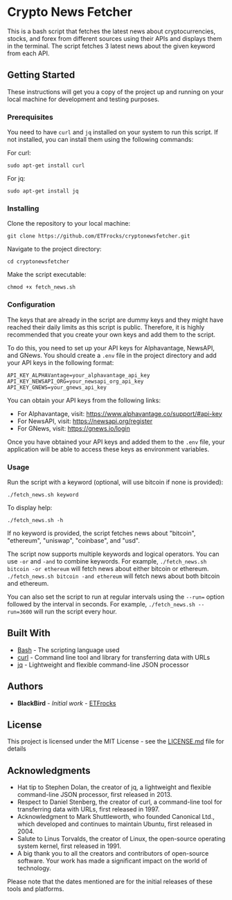 # Crypto News Fetcher

This is a bash script that fetches the latest news about cryptocurrencies, stocks, and forex from different sources using their APIs and displays them in the terminal. The script fetches 3 latest news about the given keyword from each API.

## Getting Started

These instructions will get you a copy of the project up and running on your local machine for development and testing purposes.

### Prerequisites

You need to have `curl` and `jq` installed on your system to run this script. If not installed, you can install them using the following commands:

For curl:
```
sudo apt-get install curl
```

For jq:
```
sudo apt-get install jq
```

### Installing

Clone the repository to your local machine:

```
git clone https://github.com/ETFrocks/cryptonewsfetcher.git
```

Navigate to the project directory:

```
cd cryptonewsfetcher
```

Make the script executable:

```
chmod +x fetch_news.sh
```

### Configuration

The keys that are already in the script are dummy keys and they might have reached their daily limits as this script is public. Therefore, it is highly recommended that you create your own keys and add them to the script.

To do this, you need to set up your API keys for Alphavantage, NewsAPI, and GNews. You should create a `.env` file in the project directory and add your API keys in the following format:

```
API_KEY_ALPHAVantage=your_alphavantage_api_key
API_KEY_NEWSAPI_ORG=your_newsapi_org_api_key
API_KEY_GNEWS=your_gnews_api_key
```

You can obtain your API keys from the following links:

- For Alphavantage, visit: https://www.alphavantage.co/support/#api-key
- For NewsAPI, visit: https://newsapi.org/register
- For GNews, visit: https://gnews.io/login

Once you have obtained your API keys and added them to the `.env` file, your application will be able to access these keys as environment variables.

### Usage

Run the script with a keyword (optional, will use bitcoin if none is provided):

```
./fetch_news.sh keyword
```

To display help:

```
./fetch_news.sh -h
```

If no keyword is provided, the script fetches news about "bitcoin", "ethereum", "uniswap", "coinbase", and "usd".

The script now supports multiple keywords and logical operators. You can use `-or` and `-and` to combine keywords. For example, `./fetch_news.sh bitcoin -or ethereum` will fetch news about either bitcoin or ethereum. `./fetch_news.sh bitcoin -and ethereum` will fetch news about both bitcoin and ethereum.

You can also set the script to run at regular intervals using the `--run=` option followed by the interval in seconds. For example, `./fetch_news.sh --run=3600` will run the script every hour.

## Built With

* [Bash](https://www.gnu.org/software/bash/) - The scripting language used
* [curl](https://curl.se/) - Command line tool and library for transferring data with URLs
* [jq](https://stedolan.github.io/jq/) - Lightweight and flexible command-line JSON processor

## Authors

* **BlackBird** - *Initial work* - [ETFrocks](https://github.com/ETFrocks)

## License

This project is licensed under the MIT License - see the [LICENSE.md](LICENSE.md) file for details

## Acknowledgments

* Hat tip to Stephen Dolan, the creator of jq, a lightweight and flexible command-line JSON processor, first released in 2013.
* Respect to Daniel Stenberg, the creator of curl, a command-line tool for transferring data with URLs, first released in 1997.
* Acknowledgment to Mark Shuttleworth, who founded Canonical Ltd., which developed and continues to maintain Ubuntu, first released in 2004.
* Salute to Linus Torvalds, the creator of Linux, the open-source operating system kernel, first released in 1991.
* A big thank you to all the creators and contributors of open-source software. Your work has made a significant impact on the world of technology.

Please note that the dates mentioned are for the initial releases of these tools and platforms.
